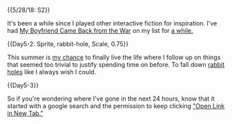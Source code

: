 {{5/28/18: S2}}

It's been a while since I played other interactive fiction for inspiration. I've had [My Boyfriend Came Back from the War](http://www.teleportacia.org/war) on my list for [a while.]({@Day5-2})

{{Day5-2: Sprite, rabbit-hole, Scale, 0.75}}

This summer is [my chance]({$day5onlyChance:inline}) to finally live the life where I follow up on things that seemed too trivial to justify spending time on before. To fall down [rabbit holes]({@Day5-3}) like I always wish I could.

{{Day5-3}}

So if you're wondering where I've gone in the next 24 hours, know that it started with a google search and the permission to keep clicking ["Open Link in New Tab."](http://awp.diaart.org/lialina/diaintro.html)
